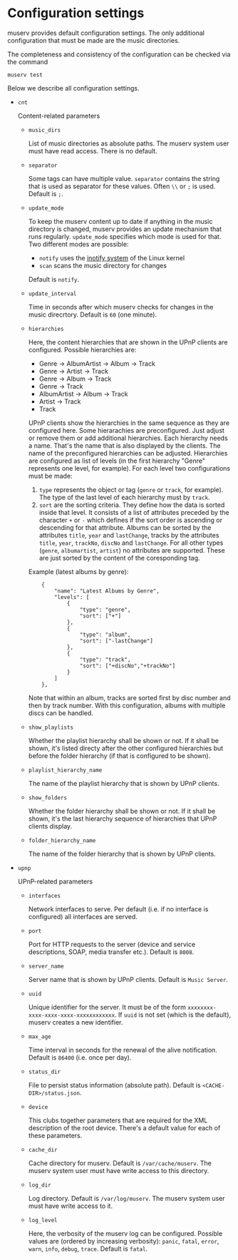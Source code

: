 # Configuration settings

muserv provides default configuration settings. The only additional configuration that must be made are the music directories.

The completeness and consistency of the configuration can be checked via the command

    muserv test

Below we describe all configuration settings.

* `cnt`

  Content-related parameters

  - `music_dirs`

    List of music directories as absolute paths. The muserv system user must have read access. There is no default.

  - `separator`

    Some tags can have multiple value. `separator` contains the string that is used as separator for these values. Often `\\` or `;` is used. Default is `;`.

  - `update_mode` 

    To keep the muserv content up to date if anything in the music directory is changed, muserv provides an update mechanism that runs regularly. `update_mode` specifies which mode is used for that. Two different modes are possible:
    
      - `notify` uses the [inotify system](https://en.wikipedia.org/wiki/Inotify) of the Linux kernel
      - `scan` scans the music directory for changes

    Default is `notify`.    

  - `update_interval` 

     Time in seconds after which muserv checks for changes in the music direcrtory. Default is `60` (one minute).

  - `hierarchies`

    Here, the content hierarchies that are shown in the UPnP clients are configured. Possible hierarchies are:
    
    - Genre -> AlbumArtist -> Album -> Track
    - Genre -> Artist -> Track
    - Genre -> Album -> Track
    - Genre -> Track
    - AlbumArtist -> Album -> Track
    - Artist -> Track
    - Track

    UPnP clients show the hierarchies in the same sequence as they are configured here. Some hierarachies are preconfigured. Just adjust or remove them or add additional hierarchies. Each hierarchy needs a name. That's the name that is also displayed by the clients. The name of the preconfigured hierarchies can be adjusted. Hierarchies are configured as list of levels (in the first hierarchy "Genre" represents one level, for example). For each level two configurations must be made:

    1. `type` represents the object or tag (`genre` or `track`, for example). The type of the last level of each hierarchy must by `track`.
    1. `sort` are the sorting criteria. They define how the data is sorted inside that level. It consists of a list of attributes preceded by the character `+` or `-` which defines if the sort order is ascending or descending for that attribute. Albums can be sorted by the attributes `title`, `year` and `lastChange`, tracks by the attributes `title`, `year`, `trackNo`, `discNo` and `lastChange`. For all other types (`genre`, `albumartist`, `artist`) no attributes are supported. These are just sorted by the content of the coresponding tag.

    Example (latest albums by genre):

            {
                "name": "Latest Albums by Genre",
                "levels": [
                    {
                        "type": "genre",
                        "sort": ["+"]
                    },
                    {
                        "type": "album",
                        "sort": ["-lastChange"]
                    },
                    {
                        "type": "track",
                        "sort": ["+discNo","+trackNo"]
                    }
                ]
            },

    Note that within an album, tracks are sorted first by disc number and then by track number. With this configuration, albums with multiple discs can be handled.          

  - `show_playlists`

    Whether the playlist hierarchy shall be shown or not. If it shall be shown, it's listed directy after the other configured hierarchies but before the folder hierarchy (if that is configured to be shown).

  - `playlist_hierarchy_name`

    The name of the playlist hierarchy that is shown by UPnP clients.

  - `show_folders`

    Whether the folder hierarchy shall be shown or not. If it shall be shown, it's the last hierarchy sequence of hierarchies that UPnP clients display.

  - `folder_hierarchy_name`

    The name of the folder hierarchy that is shown by UPnP clients.

* `upnp`

  UPnP-related parameters

  - `interfaces` 

    Network interfaces to serve. Per default (i.e. if no interface is configured) all interfaces are served.

  - `port`

    Port for HTTP requests to the server (device and service descriptions, SOAP, media transfer etc.). Default is `8008`.

  - `server_name`
  
    Server name that is shown by UPnP clients. Default is `Music Server`.

  - `uuid`

    Unique identifier for the server. It must be of the form `xxxxxxxx-xxxx-xxxx-xxxx-xxxxxxxxxxxx`. If `uuid` is not set (which is the default), muserv creates a new identifier. 

  - `max_age`

    Time interval in seconds for the renewal of the alive notification. Default is `86400` (i.e. once per day).
  
  - `status_dir` 
  
    File to persist status information (absolute path). Default is `<CACHE-DIR>/status.json`.

  - `device`
  
    This clubs together parameters that are required for the XML description of the root device. There's a default value for each of these parameters. 

  - `cache_dir`

    Cache directory for muserv. Default is `/var/cache/muserv`. The muserv system user must have write access to this directory.

  - `log_dir`
  
    Log directory. Default is `/var/log/muserv`. The muserv system user must have write access to it.

  - `log_level`  

    Here, the verbosity of the muserv log can be configured. Possible values are (ordered by increasing verbosity): `panic`, `fatal`, `error`, `warn`, `info`, `debug`, `trace`. Default is `fatal`.
